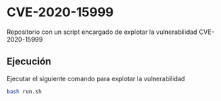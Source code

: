 # CVE-2020-15999

Repositorio con un script encargado de explotar la vulnerabilidad CVE-2020-15999

## Ejecución

Ejecutar el siguiente comando para explotar la vulnerabilidad

```bash
bash run.sh
```
